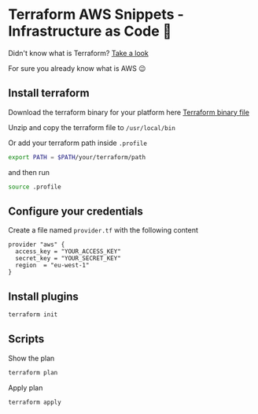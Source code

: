 # Terraform AWS Snippets - Infrastructure as Code 💪

Didn't know what is Terraform? [Take a look](https://www.terraform.io)

For sure you already know what is AWS 😉

## Install terraform

Download the terraform binary for your platform here [Terraform binary file](https://www.terraform.io/downloads.html)

Unzip and copy the terraform file to `/usr/local/bin`

Or add your terraform path inside `.profile`

```bash
export PATH = $PATH/your/terraform/path
```
and then run

```bash
source .profile
```

## Configure your credentials

Create a file named `provider.tf` with the following content

```
provider "aws" {
  access_key = "YOUR_ACCESS_KEY" 
  secret_key = "YOUR_SECRET_KEY"
  region  = "eu-west-1"
}
```

## Install plugins

```bash
terraform init
```


## Scripts

Show the plan
```bash
terraform plan
````
Apply plan
```
terraform apply
```